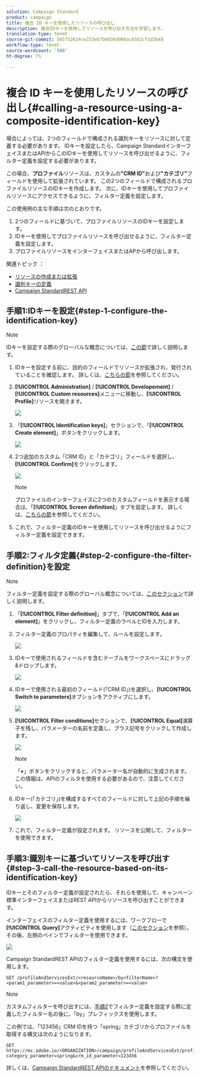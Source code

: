 ```yaml
---
solution: Campaign Standard
product: campaign
title: 複合 ID キーを使用したリソースの呼び出し
description: 複合IDキーを使用してリソースを呼び出す方法を学習します。
translation-type: tm+mt
source-git-commit: 501f52624ce253eb7b0d36d908ac8502cf1d3b48
workflow-type: tm+mt
source-wordcount: '588'
ht-degree: 7%

---
```



# 複合 ID キーを使用したリソースの呼び出し{#calling-a-resource-using-a-composite-identification-key}

場合によっては、2つのフィールドで構成される識別キーをリソースに対して定義する必要があります。 IDキーを設定したら、Campaign StandardインターフェイスまたはAPIからこのIDキーを使用してリソースを呼び出せるように、フィルター定義を設定する必要があります。

この場合、**プロファイル**&#x200B;リソースは、カスタムの&#x200B;**&quot;CRM ID&quot;**&#x200B;および&#x200B;**&quot;カテゴリ&quot;**&#x200B;フィールドを使用して拡張されています。 この2つのフィールドで構成されるプロファイルリソースのIDキーを作成します。 次に、IDキーを使用してプロファイルリソースにアクセスできるように、フィルター定義を設定します。

この使用例の主な手順は次のとおりです。

1. 2つのフィールドに基づいて、プロファイルリソースのIDキーを設定します。
1. IDキーを使用してプロファイルリソースを呼び出せるように、フィルター定義を設定します。
1. プロファイルリソースをインターフェイスまたはAPから呼び出します。

関連トピック ： 

* [リソースの作成または拡張](../../developing/using/creating-or-extending-the-resource.md)
* [識別キーの定義](../../developing/using/configuring-the-resource-s-data-structure.md#defining-identification-keys)
* [Campaign StandardREST API](../../api/using/get-started-apis.md)

## 手順1:IDキーを設定{#step-1-configure-the-identification-key}

>[!NOTE]
> IDキーを設定する際のグローバルな概念については、[この節](../../developing/using/configuring-the-resource-s-data-structure.md#defining-identification-keys)で詳しく説明します。

1. IDキーを設定する前に、目的のフィールドでリソースが拡張され、発行されていることを確認します。 詳しくは、[こちらの節](../../developing/using/creating-or-extending-the-resource.md)を参照してください。

1. **[!UICONTROL Administration]** / **[!UICONTROL Developement]** / **[!UICONTROL Custom resources]**&#x200B;メニューに移動し、**[!UICONTROL Profile]**&#x200B;リソースを開きます。

   ![](assets/uc_idkey1.png)

1. 「**[!UICONTROL Identification keys]**」セクションで、「**[!UICONTROL Create element]**」ボタンをクリックします。

   ![](assets/uc_idkey2.png)

1. 2つ追加のカスタム「CRM ID」と「カテゴリ」フィールドを選択し、**[!UICONTROL Confirm]**&#x200B;をクリックします。

   ![](assets/uc_idkey3.png)

   >[!NOTE]
   > プロファイルのインターフェイスに2つのカスタムフィールドを表示する場合は、「**[!UICONTROL Screen definition]**」タブを設定します。 詳しくは、[こちらの節](../../developing/using/configuring-the-screen-definition.md)を参照してください。

1. これで、フィルター定義のIDキーを使用してリソースを呼び出せるようにフィルター定義を設定できます。

## 手順2:フィルタ定義{#step-2-configure-the-filter-definition}を設定

>[!NOTE]
> フィルター定義を設定する際のグローバル概念については、[このセクション](../../developing/using/configuring-filter-definition.md)で詳しく説明します。

1. 「**[!UICONTROL Filter definition]**」タブで、「**[!UICONTROL Add an element]**」をクリックし、フィルター定義のラベルとIDを入力します。

1. フィルター定義のプロパティを編集して、ルールを設定します。

   ![](assets/uc_idkey4.png)

1. IDキーで使用されるフィールドを含むテーブルをワークスペースにドラッグ&amp;ドロップします。

   ![](assets/uc_idkey5.png)

1. IDキーで使用される最初のフィールド(「CRM ID」)を選択し、**[!UICONTROL Switch to parameters]**&#x200B;オプションをアクティブにします。

   ![](assets/uc_idkey6.png)

1. **[!UICONTROL Filter conditions]**&#x200B;セクションで、**[!UICONTROL Equal]**&#x200B;演算子を残し、パラメーターの名前を定義し、プラス記号をクリックして作成します。

   ![](assets/uc_idkey7.png)

   >[!NOTE]
   > 「**+**」ボタンをクリックすると、パラメーター名が自動的に生成されます。 この情報は、APIのフィルタを使用する必要があるので、注意してください。

1. IDキー(「カテゴリ」)を構成するすべてのフィールドに対して上記の手順を繰り返し、変更を保存します。

   ![](assets/uc_idkey8.png)

1. これで、フィルター定義が設定されます。 リソースを公開して、フィルターを使用できます。

## 手順3:識別キーに基づいてリソースを呼び出す{#step-3-call-the-resource-based-on-its-identification-key}

IDキーとそのフィルター定義が設定されたら、それらを使用して、キャンペーン標準インターフェイスまたはREST APIからリソースを呼び出すことができます。

インターフェイスのフィルター定義を使用するには、ワークフローで&#x200B;**[!UICONTROL Query]**&#x200B;アクティビティを使用します（[このセクション](../../automating/using/query.md)を参照）。 その後、左側のペインでフィルターを使用できます。

![](assets/uc_idkey9.png)

Campaign StandardREST APIのフィルター定義を使用するには、次の構文を使用します。

```
GET /profileAndServicesExt/<resourceName>/by<filterName>?<param1_parameter>=<value>&<param2_parameter>=<value>
```

>[!NOTE]
>カスタムフィルターを呼び出すには、[手順2](../../developing/using/uc-calling-resource-id-key.md#step-2-configure-the-filter-definition)でフィルター定義を設定する際に定義したフィルター名の後に、「by」プレフィックスを使用します。

この例では、「123456」CRM IDを持つ「spring」カテゴリからプロファイルを取得する構文は次のようになります。

```
GET https://mc.adobe.io/<ORGANIZATION>/campaign/profileAndServicesExt/profile/byidentification_key?category_parameter=spring&crm_id_parameter=123456
```

詳しくは、[Campaign StandardREST APIのドキュメント](../../api/using/filtering.md)を参照してください。